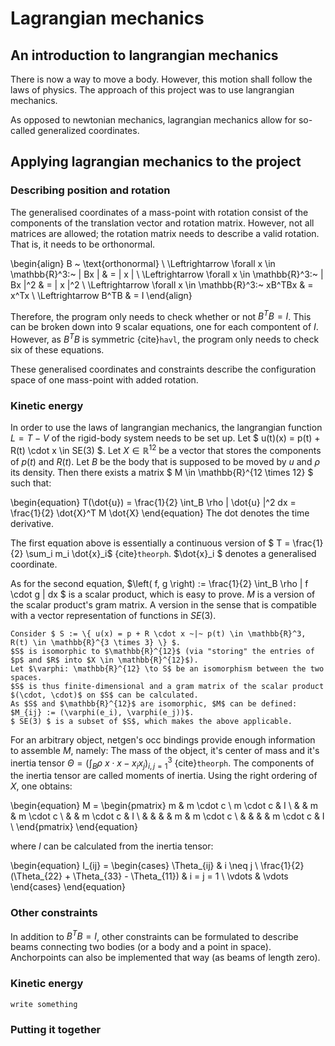 # Lagrangian mechanics

## An introduction to langrangian mechanics

There is now a way to move a body. However, this motion shall follow the laws of physics.
The approach of this project was to use langrangian mechanics.

As opposed to newtonian mechanics, lagrangian mechanics allow for so-called generalized coordinates.


## Applying lagrangian mechanics to the project

### Describing position and rotation
The generalised coordinates of a mass-point with rotation consist of the components of the translation vector and rotation matrix.
However, not all matrices are allowed; the rotation matrix needs to describe a valid rotation.
That is, it needs to be orthonormal.


\begin{align}
    B ~ \text{orthonormal} \\
    \Leftrightarrow \forall x \in \mathbb{R}^3:~ \| Bx \| & = \| x \| \\
    \Leftrightarrow \forall x \in \mathbb{R}^3:~ \| Bx \|^2 & = \| x \|^2 \\
    \Leftrightarrow \forall x \in \mathbb{R}^3:~ xB^TBx & = x^Tx \\
    \Leftrightarrow B^TB & = I
\end{align}

Therefore, the program only needs to check whether or not $B^TB = I$.
This can be broken down into 9 scalar equations, one for each compontent of $I$.
However, as $B^TB$ is symmetric {cite}`havl`, the program only needs to check six of these equations.

These generalised coordinates and constraints describe the configuration space of one mass-point with added rotation.


### Kinetic energy

In order to use the laws of langrangian mechanics, the langrangian function $L = T - V$ of the rigid-body system needs to be set up.
Let $ u(t)(x) = p(t) + R(t) \cdot x \in SE(3) $.
Let $X \in \mathbb{R}^{12}$ be a vector that stores the components of $p(t)$ and $R(t)$.
Let $B$ be the body that is supposed to be moved by $u$ and $\rho$ its density.
Then there exists a matrix $ M \in \mathbb{R}^{12 \times 12} $ such that:

\begin{equation}
    T(\dot{u}) = \frac{1}{2} \int_B \rho \| \dot{u} \|^2 dx = \frac{1}{2} \dot{X}^T M \dot{X}
\end{equation}
The dot denotes the time derivative.

The first equation above is essentially a continuous version of $ T = \frac{1}{2} \sum_i m_i \dot{x}_i$ {cite}`theorph`.
$\dot{x}_i $ denotes a generalised coordinate.

As for the second equation, $\left( f, g \right) := \frac{1}{2} \int_B \rho \| f \cdot g \| dx $ is a scalar product, which is easy to prove.
$M$ is a version of the scalar product's gram matrix. A version in the sense that is compatible with a vector representation of functions in $SE(3)$.

````{dropdown} The gram matrix
Consider $ S := \{ u(x) = p + R \cdot x ~|~ p(t) \in \mathbb{R}^3, R(t) \in \mathbb{R}^{3 \times 3} \} $.
$S$ is isomorphic to $\mathbb{R}^{12}$ (via "storing" the entries of $p$ and $R$ into $X \in \mathbb{R}^{12}$).
Let $\varphi: \mathbb{R}^{12} \to S$ be an isomorphism between the two spaces.
$S$ is thus finite-dimensional and a gram matrix of the scalar product $(\cdot, \cdot)$ on $S$ can be calculated.
As $S$ and $\mathbb{R}^{12}$ are isomorphic, $M$ can be defined: $M_{ij} := (\varphi(e_i), \varphi(e_j))$.
$ SE(3) $ is a subset of $S$, which makes the above applicable.
````

For an arbitrary object, netgen's occ bindings provide enough information to assemble $M$, namely:
The mass of the object, it's center of mass and it's inertia tensor $\Theta = (\int_B \rho ~ x \cdot x - x_i x_j)_{i,j=1}^3$ {cite}`theorph`.
The components of the inertia tensor are called moments of inertia.
Using the right ordering of $X$, one obtains:

\begin{equation}
    M = \begin{pmatrix}
            m & m \cdot c \\
            m \cdot c & I \\
            & & m & m \cdot c \\
            & & m \cdot c & I \\
            & & & & m & m \cdot c \\
            & & & & m \cdot c & I \\
        \end{pmatrix}
\end{equation}

where $I$ can be calculated from the inertia tensor:

\begin{equation}
    I_{ij} = \begin{cases}
                \Theta_{ij} & i \neq j \\
                \frac{1}{2} (\Theta_{22} + \Theta_{33} - \Theta_{11}) & i = j = 1 \\
                \vdots & \vdots
            \end{cases}
\end{equation}

### Other constraints
In addition to $B^TB = I$, other constraints can be formulated to describe beams connecting two bodies (or a body and a point in space).
Anchorpoints can also be implemented that way (as beams of length zero).


### Kinetic energy

```{todo}
write something
```

### Putting it together


